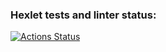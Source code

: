### Hexlet tests and linter status:
[![Actions Status](https://github.com/acfohegi/backend-project-4/workflows/hexlet-check/badge.svg)](https://github.com/acfohegi/backend-project-4/actions)